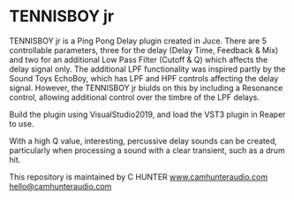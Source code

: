 # TENNISBOY jr

TENNISBOY jr is a Ping Pong Delay plugin created in Juce. There are 5 controllable parameters, three for the delay (Delay Time, Feedback & Mix) and two for an additional Low Pass Filter (Cutoff & Q) which
affects the delay signal only. The additional LPF functionality was inspired partly by the Sound Toys EchoBoy, which has LPF and HPF controls affecting the delay signal.
However, the TENNISBOY jr biulds on this by including a Resonance control, allowing additional control over the timbre of the LPF delays. 

Build the plugin using VisualStudio2019, and load the VST3 plugin in Reaper to use.

With a high Q value, interesting, percussive delay sounds can be created, particularly when processing a sound with a clear transient, such as a drum hit.

This repository is maintained by C HUNTER
www.camhunteraudio.com
hello@camhunteraudio.com
